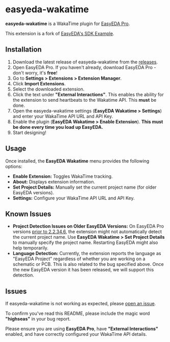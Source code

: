 # easyeda-wakatime

**easyeda-wakatime** is a WakaTime plugin for [EasyEDA Pro](https://pro.easyeda.com/).

This extension is a fork of [EasyEDA's SDK Example](https://github.com/easyeda/pro-api-sdk).

## Installation

1. Download the latest release of easyeda-wakatime from the [releases](https://github.com/radeeyate/easyeda-wakatime/releases).
2. Open EasyEDA Pro. If you haven't already, download EasyEDA Pro - don't worry, it's **free**!
3. Go to **Settings > Extensions > Extension Manager**.
4. Click **Import Extensions**.
5. Select the downloaded extension.
6. Click the text under **"External Interactions"**. This enables the ability for the extension to send heartbeats to the Wakatime API. This **must** be done.
7. Open the easyeda-wakatime settings (**EasyEDA Wakatime > Settings**) and enter your WakaTime API URL and API Key.
8. Enable the plugin (**EasyEDA Wakatime > Enable Extension**). **This must be done every time you load up EasyEDA.**
9. Start designing!

## Usage

Once installed, the **EasyEDA Wakatime** menu provides the following options:

* **Enable Extension:** Toggles WakaTime tracking.
* **About:** Displays extension information.
* **Set Project Details:** Manually set the current project name (for older EasyEDA versions).
* **Settings:** Configure your WakaTime API URL and API Key.

## Known Issues

* **Project Detection Issues on Older EasyEDA Versions:** On EasyEDA Pro versions [prior to 2.2.34.6](https://github.com/easyeda/pro-api-sdk/issues/11#issuecomment-2556131855), the extension might not automatically detect the current project name. Use **EasyEDA Wakatime > Set Project Details** to manually specify the project name. Restarting EasyEDA might also help temporarily.
* **Language Detection:** Currently, the extension reports the language as "EasyEDA Project" regardless of whether you are working on a schematic or PCB. This is also related to the bug specified above. Once the new EasyEDA version it has been released, we will support this detection.

## Issues

If easyeda-wakatime is not working as expected, please [open an issue](https://github.com/radeeyate/easyeda-wakatime/issues).

To confirm you've read this README, please include the magic word **"highseas"** in your bug report.

Please ensure you are using **EasyEDA Pro**, have **"External Interactions"** enabled, and have correctly configured your WakaTime API details.
